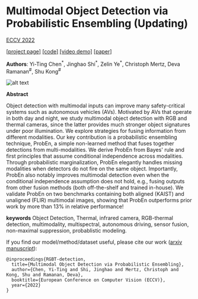 # Multimodal Object Detection via Probabilistic Ensembling (Updating)

[ECCV 2022](https://eccv2022.ecva.net/)

[[project page]](https://mscvprojects.ri.cmu.edu/2020teamc/ "RGBT-detection") 
[[code]](https://github.com/Jamie725/RGBT-detection)
[[video demo]](https://youtu.be/VH7826g8u7c "RGBT-detection")
[[paper]](https://arxiv.org/abs/2104.02904)


**Authors**: Yi-Ting Chen<sup>\*</sup>, 
Jinghao Shi<sup>\*</sup>, 
Zelin Ye<sup>\*</sup>, Christoph Mertz, Deva Ramanan<sup>#</sup>, Shu Kong<sup>#</sup>

![alt text](https://mscvprojects.ri.cmu.edu/2020teamc/wp-content/uploads/sites/33/2020/05/Header.jpg "video demo")






**Abstract** 

Object detection with multimodal inputs can improve many safety-critical systems such as autonomous vehicles (AVs). Motivated by AVs that operate in both day and night, we study multimodal object detection with RGB and thermal cameras, since the latter provides much stronger object signatures under poor illumination. We explore strategies for fusing information from different modalities. Our key contribution is a probabilistic ensembling technique, ProbEn, a simple non-learned method that fuses together detections from multi-modalities. We derive ProbEn from Bayes' rule and first principles that assume conditional independence across modalities. Through probabilistic marginalization, ProbEn elegantly handles missing modalities when detectors do not fire on the same object. Importantly, ProbEn also notably improves multimodal detection even when the conditional independence assumption does not hold, e.g., fusing outputs from other fusion methods (both off-the-shelf and trained in-house). We validate ProbEn on two benchmarks containing both aligned (KAIST) and unaligned (FLIR) multimodal images, showing that ProbEn outperforms prior work by more than 13% in relative performance!



**keywords**
Object Detection, Thermal, infrared camera, RGB-thermal detection, multimodality, multispectral, autonomous driving, sensor fusion, non-maximal suppression, probablistic modeling.



If you find our model/method/dataset useful, please cite our work ([arxiv manuscript](https://arxiv.org/abs/2104.02904)):

    @inproceedings{RGBT-detection,
      title={Multimodal Object Detection via Probabilistic Ensembling},
      author={Chen, Yi-Ting and Shi, Jinghao and Mertz, Christoph and Kong, Shu and Ramanan, Deva},
      booktitle={European Conference on Computer Vision (ECCV)},
      year={2022}
    }
